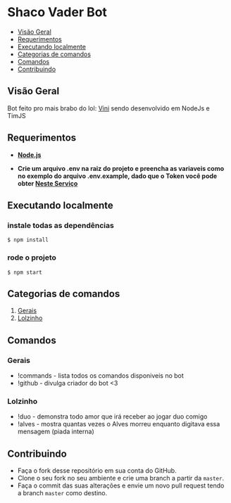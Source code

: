 # Shaco Vader Bot

- [Visão Geral](#visão-geral)
- [Requerimentos](#requerimentos)
- [Executando localmente](#executando-localmente)
- [Categorias de comandos](#categorias-de-comandos)
- [Comandos](#comandos)
- [Contribuindo](#contribuindo)

## Visão Geral

Bot feito pro mais brabo do lol: [Vini](https://www.twitch.tv/ToTrilstado) sendo desenvolvido em NodeJs e TimJS

## Requerimentos

- **[Node.js](https://www.nodejs.org/)**

- **Crie um arquivo .env na raiz do projeto e preencha as variaveis como no exemplo do arquivo .env.example, dado que o Token você pode obter [Neste Serviço](https://twitchapps.com/tmi/)**

## Executando localmente

### instale todas as dependências
```
$ npm install 
```

### rode o projeto
```
$ npm start 
```

## Categorias de comandos

1. [Gerais](#gerais)
2. [Lolzinho](#lolzinho)


## Comandos

### Gerais
- !commands - lista todos os comandos disponiveis no bot
- !github - divulga criador do bot <3

### Lolzinho

- !duo - demonstra todo amor que irá receber ao jogar duo comigo
- !alves - mostra quantas vezes o Alves morreu enquanto digitava essa mensagem (piada interna)

## Contribuindo

- Faça o fork desse repositório em sua conta do GitHub.
- Clone o seu fork no seu ambiente e crie uma branch a partir da `master`.
- Faça o commit das suas alterações e envie um novo pull request tendo a branch `master` como destino.
